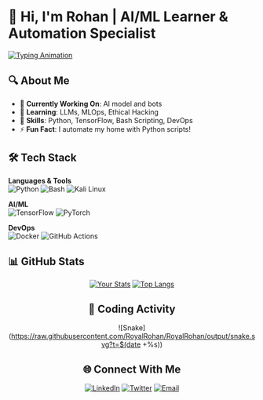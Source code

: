 # 👋 Hi, I'm Rohan | AI/ML Learner & Automation Specialist

[![Typing Animation](https://readme-typing-svg.demolab.com?font=Fira+Code&weight=600&size=22&duration=4000&pause=1000&color=7F3BF7&width=435&lines=Machine+Learning+Engineer;Python+Automation+Expert;Kali+Linux+Enthusiast;Open-Source+Contributor)](https://git.io/typing-svg)

## 🔍 About Me
- 🔭 **Currently Working On**: AI model and bots
- 🌱 **Learning**: LLMs, MLOps, Ethical Hacking
- 💼 **Skills**: Python, TensorFlow, Bash Scripting, DevOps
- ⚡ **Fun Fact**: I automate my home with Python scripts!

## 🛠️ Tech Stack
**Languages & Tools**  
![Python](https://img.shields.io/badge/Python-3776AB?style=for-the-badge&logo=python&logoColor=white)
![Bash](https://img.shields.io/badge/Bash-4EAA25?style=for-the-badge&logo=gnu-bash&logoColor=white)
![Kali Linux](https://img.shields.io/badge/Kali_Linux-557C94?style=for-the-badge&logo=kalilinux&logoColor=white)

**AI/ML**  
![TensorFlow](https://img.shields.io/badge/TensorFlow-FF6F00?style=for-the-badge&logo=tensorflow&logoColor=white)
![PyTorch](https://img.shields.io/badge/PyTorch-EE4C2C?style=for-the-badge&logo=pytorch&logoColor=white)

**DevOps**  
![Docker](https://img.shields.io/badge/Docker-2496ED?style=for-the-badge&logo=docker&logoColor=white)
![GitHub Actions](https://img.shields.io/badge/GitHub_Actions-2088FF?style=for-the-badge&logo=githubactions&logoColor=white)

## 📊 GitHub Stats
<div align="center">
  
[![Your Stats](https://github-readme-stats.vercel.app/api?username=RoyalRohan&show_icons=true&theme=radical&hide_border=true)](https://github.com/RoyalRohan)
[![Top Langs](https://github-readme-stats.vercel.app/api/top-langs/?username=RoyalRohan&layout=compact&theme=radical&hide_border=true)](https://github.com/RoyalRohan)

## 🐍 Coding Activity
<div align="center">
  
![Snake](https://raw.githubusercontent.com/RoyalRohan/RoyalRohan/output/snake.svg?t=$(date +%s))

</div>

## 🌐 Connect With Me
[![LinkedIn](https://img.shields.io/badge/LinkedIn-0077B5?style=for-the-badge&logo=linkedin&logoColor=white)](https://linkedin.com/in/yourprofile)
[![Twitter](https://img.shields.io/badge/Twitter-1DA1F2?style=for-the-badge&logo=twitter&logoColor=white)](https://twitter.com/yourhandle)
[![Email](https://img.shields.io/badge/Email-D14836?style=for-the-badge&logo=gmail&logoColor=white)](mailto:rohanxett6@gmail.com)
